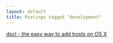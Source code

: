 ```yaml
---
layout: default
title: Postings tagged "development"
---
```

[dscl - the easy way to add hosts on OS X](http:///2009/07/dscl-the-easy-way-to-add-hosts-on-osx)<br />
